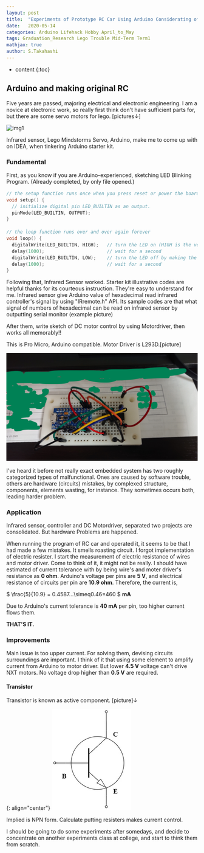 ```yaml
---
layout: post
title:  "Experiments of Prototype RC Car Using Arduino Considerating of its Behavior"
date:   2020-05-14
categories: Arduino Lifehack Hobby April_to_May
tags: Graduation_Research Lego Trouble Mid-Term Term1
mathjax: true
author: S.Takahashi
---
```


* content
{:toc}

## Arduino and making original RC

Five years are passed, majoring electrical and electronic engineering.
I am a novice at electronic work, so really first think don't have sufficient parts for, but there are some servo motors for lego. [pictures↓]


![img1](/img/0514/1.jpg)

Infrared sensor, Lego Mindstorms Servo, Arduino, make me to come up with on IDEA, when tinkering Arduino starter kit.




### Fundamental

First, as you know if you are Arduino-experienced, sketching LED Blinking Program. (Already completed, by only file opened.)

```c
// the setup function runs once when you press reset or power the board
void setup() {
  // initialize digital pin LED_BUILTIN as an output.
  pinMode(LED_BUILTIN, OUTPUT);
}

// the loop function runs over and over again forever
void loop() {
  digitalWrite(LED_BUILTIN, HIGH);   // turn the LED on (HIGH is the voltage level)
  delay(1000);                       // wait for a second
  digitalWrite(LED_BUILTIN, LOW);    // turn the LED off by making the voltage LOW
  delay(1000);                       // wait for a second
}
```

Following that, Infrared Sensor worked. Starter kit illustrative codes are helpful thanks for its courteous instruction. They're easy to understand for me. Infrared sensor give Arduino value of hexadecimal read infrared controller's signal by using "IRremote.h" API. Its sample codes are that what signal of numbers of hexadecimal can be read on infrared sensor by outputting serial monitor (example picture)


After them, write sketch of DC motor control by using Motordriver, then works all memorably!! 

This is Pro Micro, Arduino compatible. Motor Driver is L293D.[picture]

![img2](/img/0514/2.jpg)

I've heard it before not really exact embedded system has two roughly categorized types of malfunctional. Ones are caused by software trouble, others are hardware (circuits) mistakes, by complexed structure, components, elements wasting, for instance. They sometimes occurs both, leading harder problem.

### Application

Infrared sensor, controller and DC Motordriver, separated two projects are consolidated.
But hardware Problems are happened.

When running the program of RC car and operated it, it seems to be that I had made a few mistakes.
It smells roasting circuit. I forgot implementation of electric resister. I start the measurement of electric resistance of wires and motor driver. Come to think of it, it might not be really. I should have estimated of current tolerance with by being wire's and moter driver's resistance as **0 ohm**.
Arduino's voltage per pins are **5 V**, and electrical resistance of circuits per pin are **10.9 ohm**.
Therefore, the current is,


$
  \frac{5}{10.9} = 0.4587...\simeq0.46=460 
$
**mA**


Due to Arduino's current tolerance is **40 mA** per pin, too higher current flows them.


**THAT'S IT.**


### Improvements
Main issue is too upper current. For solving them, devising circuits surroundings are important. I think of it that using some element to amplify current from Arduino to motor driver.
But lower **4.5 V** voltage can't drive NXT motors. No voltage drop higher than **0.5 V** are required.

#### Transistor
Transistor is known as active component. [picture]↓

{: align="center"}
![img3](/img/0514/3.jpg)

Implied is NPN form. Calculate putting resisters makes current control.


I should be going to do some experiments after somedays, and decide to concentrate on another experiments class at college, and start to think them from scratch.